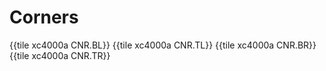 # Corners

{{tile xc4000a CNR.BL}}
{{tile xc4000a CNR.TL}}
{{tile xc4000a CNR.BR}}
{{tile xc4000a CNR.TR}}
